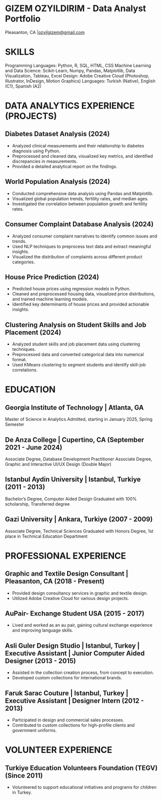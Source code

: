 # GIZEM OZYILDIRIM - Data Analyst Portfolio
Pleasanton, CA |ozyilgizem@gmail.com


# SKILLS
Programming Languages: Python, R, SQL, HTML, CSS
Machine Learning and Data Science: Scikit-Learn, Numpy, Pandas, Matplotlib, Data Visualization, Tableau, Excel
Design: Adobe Creative Cloud (Photoshop, Illustrator, InDesign, Motion Graphics)
Languages: Turkish (Native), English (C1), Spanish (A2)


# DATA ANALYTICS EXPERIENCE (PROJECTS)

## Diabetes Dataset Analysis (2024)
- Analyzed clinical measurements and their relationship to diabetes diagnosis using Python.
- Preprocessed and cleaned data, visualized key metrics, and identified discrepancies in measurements.
- Provided a detailed analytical report on the findings.

## World Population Analysis (2024)
- Conducted comprehensive data analysis using Pandas and Matplotlib.
- Visualized global population trends, fertility rates, and median ages.
- Investigated the correlation between population growth and fertility rates.
  
## Consumer Complaint Database Analysis (2024)
- Analyzed consumer complaint narratives to identify common issues and trends.
- Used NLP techniques to preprocess text data and extract meaningful insights.
- Visualized the distribution of complaints across different product categories.

## House Price Prediction (2024)
- Predicted house prices using regression models in Python.
- Cleaned and preprocessed housing data, visualized price distributions, and trained machine learning models.
- Identified key determinants of house prices and provided actionable insights.

## Clustering Analysis on Student Skills and Job Placement (2024)
- Analyzed student skills and job placement data using clustering techniques.
- Preprocessed data and converted categorical data into numerical format.
- Used KMeans clustering to segment students and identify skill-job correlations.

  
# EDUCATION

## Georgia Institute of Technology | Atlanta, GA
Master of Science in Analytics
Admitted, starting in January 2025, Spring Semester

## De Anza College | Cupertino, CA (September 2021 - June 2024)
Associate Degree, Database Development Practitioner
Associate Degree, Graphic and Interactive UI/UX Design (Double Major)

## Istanbul Aydin University | Istanbul, Turkiye (2011 - 2013)
Bachelor’s Degree, Computer Aided Design
Graduated with 100% scholarship, Transferred degree

## Gazi University | Ankara, Turkiye (2007 - 2009)
Associate Degree, Technical Sciences
Graduated with Honors Degree, 1st place in Technical Education Department


# PROFESSIONAL EXPERIENCE

## Graphic and Textile Design Consultant | Pleasanton, CA (2018 - Present)
- Provided design consultancy services in graphic and textile design.
- Utilized Adobe Creative Cloud for various design projects.

## AuPair- Exchange Student USA (2015 - 2017)
- Lived and worked as an au pair, gaining cultural exchange experience and improving language skills.
  
## Asli Guler Design Studio | Istanbul, Turkey | Executive Assistant | Junior Computer Aided Designer (2013 - 2015)
- Assisted in the collection creation process, from concept to execution.
- Developed custom collections for international brands.

## Faruk Sarac Couture | Istanbul, Turkey | Executive Assistant | Designer Intern (2012 - 2013)
- Participated in design and commercial sales processes.
- Contributed to custom collections for high-profile clients and government uniforms.


# VOLUNTEER EXPERIENCE

## Turkiye Education Volunteers Foundation (TEGV) (Since 2011)
- Volunteered to support educational initiatives and programs for children in Turkey.
